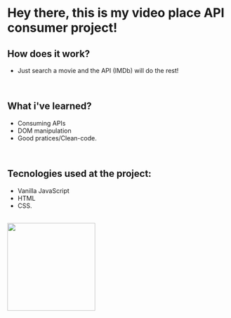 # Hey there, this is my video place API consumer project!

## How does it work?

* Just search a movie and the API (IMDb) will do the rest!
<br/>

## What i've learned?

* Consuming APIs
* DOM manipulation
* Good pratices/Clean-code.
<br/>

## Tecnologies used at the project:
* Vanilla JavaScript
* HTML
* CSS.
<br />

<a href="https://netseries.netlify.app/" target="_blank">
  <img width="200" src="https://img.shields.io/badge/Try it Yourself!-green?style=for-the-badge" />
</a>
